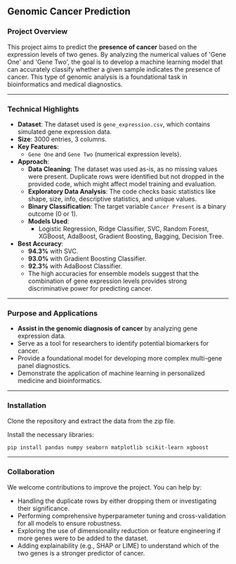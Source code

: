 ## Genomic Cancer Prediction

### Project Overview

This project aims to predict the **presence of cancer** based on the expression levels of two genes. By analyzing the numerical values of 'Gene One' and 'Gene Two', the goal is to develop a machine learning model that can accurately classify whether a given sample indicates the presence of cancer. This type of genomic analysis is a foundational task in bioinformatics and medical diagnostics.

-----

### Technical Highlights

  * **Dataset**: The dataset used is `gene_expression.csv`, which contains simulated gene expression data.
  * **Size**: 3000 entries, 3 columns.
  * **Key Features**:
      * `Gene One` and `Gene Two` (numerical expression levels).
  * **Approach**:
      * **Data Cleaning**: The dataset was used as-is, as no missing values were present. Duplicate rows were identified but not dropped in the provided code, which might affect model training and evaluation.
      * **Exploratory Data Analysis**: The code checks basic statistics like shape, size, info, descriptive statistics, and unique values.
      * **Binary Classification**: The target variable `Cancer Present` is a binary outcome (0 or 1).
      * **Models Used**:
          * Logistic Regression, Ridge Classifier, SVC, Random Forest, XGBoost, AdaBoost, Gradient Boosting, Bagging, Decision Tree.
  * **Best Accuracy**:
      * **94.3%** with SVC.
      * **93.0%** with Gradient Boosting Classifier.
      * **92.3%** with AdaBoost Classifier.
      * The high accuracies for ensemble models suggest that the combination of gene expression levels provides strong discriminative power for predicting cancer.

-----

### Purpose and Applications

  * **Assist in the genomic diagnosis of cancer** by analyzing gene expression data.
  * Serve as a tool for researchers to identify potential biomarkers for cancer.
  * Provide a foundational model for developing more complex multi-gene panel diagnostics.
  * Demonstrate the application of machine learning in personalized medicine and bioinformatics.

-----

### Installation

Clone the repository and extract the data from the zip file.

Install the necessary libraries:

```bash
pip install pandas numpy seaborn matplotlib scikit-learn xgboost
```

-----

### Collaboration

We welcome contributions to improve the project. You can help by:

  * Handling the duplicate rows by either dropping them or investigating their significance.
  * Performing comprehensive hyperparameter tuning and cross-validation for all models to ensure robustness.
  * Exploring the use of dimensionality reduction or feature engineering if more genes were to be added to the dataset.
  * Adding explainability (e.g., SHAP or LIME) to understand which of the two genes is a stronger predictor of cancer.
